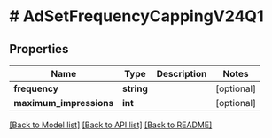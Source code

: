 # # AdSetFrequencyCappingV24Q1

## Properties

Name | Type | Description | Notes
------------ | ------------- | ------------- | -------------
**frequency** | **string** |  | [optional]
**maximum_impressions** | **int** |  | [optional]

[[Back to Model list]](../../README.md#models) [[Back to API list]](../../README.md#endpoints) [[Back to README]](../../README.md)
